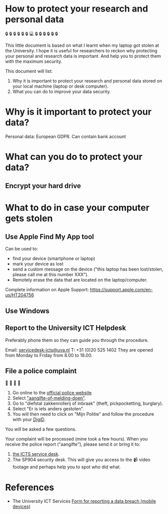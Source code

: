 # How to protect your research and personal data 
:lock: :lock: :lock: :lock: :lock: :lock: :computer: :lock: :lock: :lock: :lock: :lock: :lock:

This little document is based on what I learnt when my laptop got stolen at the University. I hope it is useful for researchers to reckon why protecting your personal and research data is important. And help you to protect them with the maximum security.

This document will list: 
1. Why it is important to protect your research and personal data stored on your local machine (laptop or desk computer). 
2. What you can do to improve your data security.

# Why is it important to protect your data? 

Personal data: European GDPR. Can contain bank account 

# What can you do to protect your data? 

## Encrypt your hard drive

# What to do in case your computer gets stolen

## Use Apple Find My App tool
Can be used to:
* find your device (smartphone or laptop)
* mark your device as lost
* send a custom message on the device ("this laptop has been lost/stolen, please call me at this number XXX").
* Remotely erase the data that are located on the laptop/computer. 

Complete information on Apple Support: https://support.apple.com/en-us/HT204756

## Use Windows 

## Report to the University ICT Helpdesk
Preferably phone them so they can guide you through the procedure.

Email: servicedesk-icts@uva.nl
T: +31 (0)20 525 1402
They are opened from Monday to Friday from 8.00 to 18.00.


## File a police complaint 
:police_car: :police_car: :police_car: :police_car: 
1. Go online to the [official police website](https://www.politie.nl/) 
2. Select ["aangifte-of-melding-doen"](https://www.politie.nl/aangifte-of-melding-doen).   
3. Go to "diefstal zakkenrollerij of inbraak" (theft, pickpocketting, burglary). 
4. Select "Er is iets anders gestolen".
5. You will then need to click on "Mijn Politie" and follow the procedure with your [DigiD](https://www.digid.nl/). 

You will be asked a few questions.

Your complaint will be processed (mine took a few hours). When you receive the police report ("aangifte"), please send it or bring it to:
1. [the ICTS service desk](#report-to-the-university-ict-helpdesk). 
2. The SP904 security desk. This will give you access to the :video_camera: video footage and perhaps help you to spot who did what. 

# References
* The University ICT Services [Form for reporting a data breach (mobile devices)](UvA-AUAS_mandatory_data_breach_notification.pdf)  

